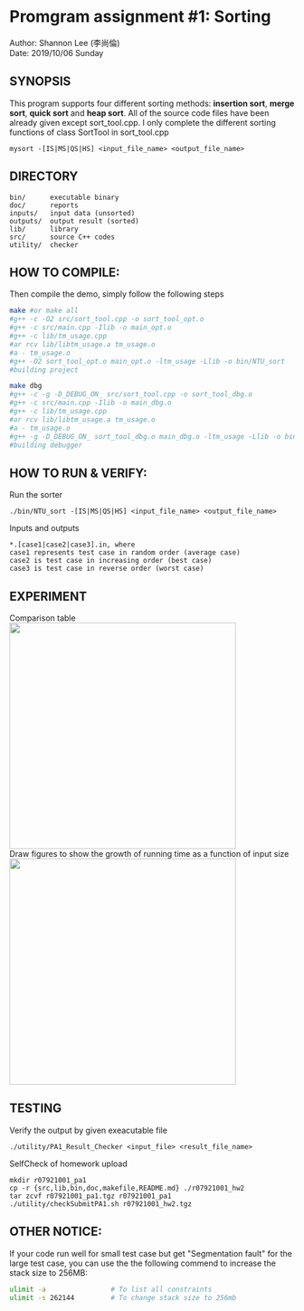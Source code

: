 # Promgram assignment #1: Sorting
Author: Shannon Lee (李尚倫)  
Date: 2019/10/06 Sunday  

## SYNOPSIS
This program supports four different sorting methods: **insertion sort**, **merge sort**, **quick sort** and **heap sort**. All of the source code files have been already given except sort_tool.cpp. I only complete the different sorting functions of class SortTool in sort_tool.cpp
```
mysort -[IS|MS|QS|HS] <input_file_name> <output_file_name>
```

## DIRECTORY
```
bin/	  executable binary
doc/	  reports
inputs/   input data (unsorted)
outputs/  output result (sorted)
lib/	  library
src/ 	  source C++ codes
utility/  checker
```

## HOW TO COMPILE:
Then compile the demo, simply follow the following steps
```sh
make #or make all
#g++ -c -O2 src/sort_tool.cpp -o sort_tool_opt.o
#g++ -c src/main.cpp -Ilib -o main_opt.o
#g++ -c lib/tm_usage.cpp
#ar rcv lib/libtm_usage.a tm_usage.o
#a - tm_usage.o
#g++ -O2 sort_tool_opt.o main_opt.o -ltm_usage -Llib -o bin/NTU_sort
#building project
```
```sh
make dbg
#g++ -c -g -D_DEBUG_ON_ src/sort_tool.cpp -o sort_tool_dbg.o
#g++ -c src/main.cpp -Ilib -o main_dbg.o
#g++ -c lib/tm_usage.cpp
#ar rcv lib/libtm_usage.a tm_usage.o
#a - tm_usage.o
#g++ -g -D_DEBUG_ON_ sort_tool_dbg.o main_dbg.o -ltm_usage -Llib -o bin/NTU_sort_dbg
#building debugger
```

## HOW TO RUN & VERIFY:
Run the sorter
```
./bin/NTU_sort -[IS|MS|QS|HS] <input_file_name> <output_file_name>
```
Inputs and outputs
```
*.[case1|case2|case3].in, where 
case1 represents test case in random order (average case)
case2 is test case in increasing order (best case)
case3 is test case in reverse order (worst case)
```

## EXPERIMENT
Comparison table  
<img src="TBD.jpg" width=400/>  
Draw figures to show the growth of running time as a function of input size  
<img src="TBD.jpg" width=400/>  

## TESTING
Verify the output by given exeacutable file
```
./utility/PA1_Result_Checker <input_file> <result_file_name>
```
SelfCheck of homework upload
```
mkdir r07921001_pa1
cp -r {src,lib,bin,doc,makefile,README.md} ./r07921001_hw2
tar zcvf r07921001_pa1.tgz r07921001_pa1
./utility/checkSubmitPA1.sh r07921001_hw2.tgz
```

## OTHER NOTICE:
If your code run well for small test case but get "Segmentation fault" for the large test case, you can use the the following commend to increase the stack size to 256MB:
```sh
ulimit -a                # To list all constraints 
ulimit -s 262144         # To change stack size to 256mb
```
